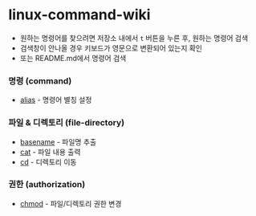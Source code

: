 # linux-command-wiki

* 원하는 명령어를 찾으려면 저장소 내에서 `t` 버튼을 누른 후, 원하는 명령어 검색
* 검색창이 안나올 경우 키보드가 영문으로 변환되어 있는지 확인
* 또는 README.md에서 명령어 검색



### 명령 (command)

* [alias](https://github.com/hongsii/linux-command-wiki/blob/master/command/alias.md) - 명령어 별칭 설정

### 파일 & 디렉토리 (file-directory)

* [basename](https://github.com/hongsii/linux-command-wiki/blob/master/file/basename.md) - 파일명 추출
* [cat](https://github.com/hongsii/linux-command-wiki/blob/master/file/cat.md) - 파일 내용 출력
* [cd](https://github.com/hongsii/linux-command-wiki/blob/master/directory/cd.md) - 디렉토리 이동



### 권한 (authorization)

* [chmod](https://github.com/hongsii/linux-command-wiki/blob/master/authorization/chmod.md) - 파일/디렉토리 권한 변경
